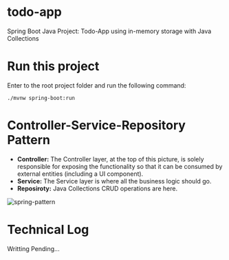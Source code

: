 # todo-app
Spring Boot Java Project: Todo-App using in-memory storage with Java Collections

# Run this project
Enter to the root project folder and run the following command:
```
./mvnw spring-boot:run
```

# Controller-Service-Repository Pattern

 - **Controller:** The Controller layer, at the top of this picture, is solely responsible for exposing the functionality so that it can be consumed 
 by external entities (including a UI component).
 - **Service:** The Service layer is where all the business logic should go.
 - **Reposiroty:** Java Collections CRUD operations are here.
 
 
![spring-pattern](https://t1.daumcdn.net/cfile/tistory/999D30415CEA2C1011)

# Technical Log
Writting Pending...

